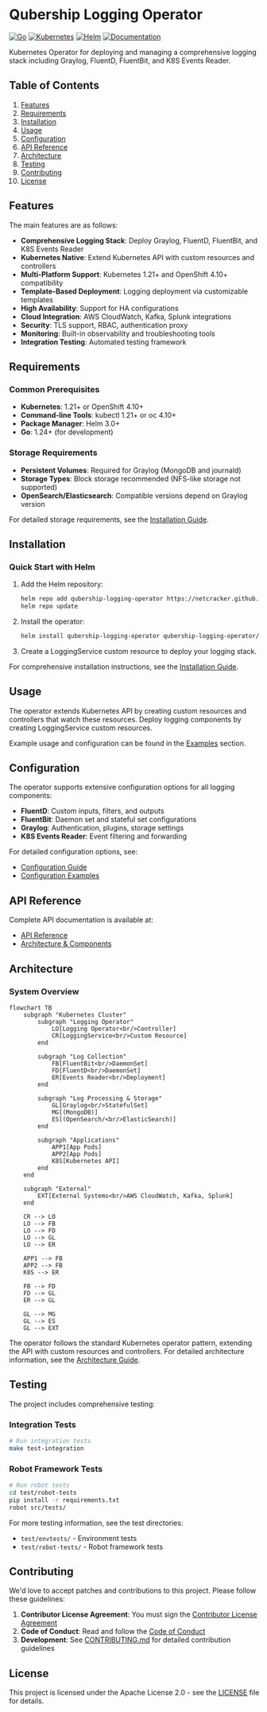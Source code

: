 # Qubership Logging Operator

[![Go](https://img.shields.io/github/go-mod/go-version/Netcracker/qubership-logging-operator)](https://golang.org/)
[![Kubernetes](https://img.shields.io/badge/kubernetes-1.21%2B-blue)](https://kubernetes.io/)
[![Helm](https://img.shields.io/badge/helm-3.0%2B-blue)](https://helm.sh/)
[![Documentation](https://img.shields.io/badge/docs-read%20online-blue)](https://netcracker.github.io/qubership-logging-operator)

Kubernetes Operator for deploying and managing a comprehensive logging stack including Graylog, FluentD, FluentBit,
and K8S Events Reader.

<!-- toc -->

## Table of Contents

1. [Features](#features)
2. [Requirements](#requirements)
3. [Installation](#installation)
4. [Usage](#usage)
5. [Configuration](#configuration)
6. [API Reference](#api-reference)
7. [Architecture](#architecture)
8. [Testing](#testing)
9. [Contributing](#contributing)
10. [License](#license)

## Features

The main features are as follows:

* **Comprehensive Logging Stack**: Deploy Graylog, FluentD, FluentBit, and K8S Events Reader
* **Kubernetes Native**: Extend Kubernetes API with custom resources and controllers
* **Multi-Platform Support**: Kubernetes 1.21+ and OpenShift 4.10+ compatibility
* **Template-Based Deployment**: Logging deployment via customizable templates
* **High Availability**: Support for HA configurations
* **Cloud Integration**: AWS CloudWatch, Kafka, Splunk integrations
* **Security**: TLS support, RBAC, authentication proxy
* **Monitoring**: Built-in observability and troubleshooting tools
* **Integration Testing**: Automated testing framework

## Requirements

### Common Prerequisites

* **Kubernetes**: 1.21+ or OpenShift 4.10+
* **Command-line Tools**: kubectl 1.21+ or oc 4.10+
* **Package Manager**: Helm 3.0+
* **Go**: 1.24+ (for development)

### Storage Requirements

* **Persistent Volumes**: Required for Graylog (MongoDB and journald)
* **Storage Types**: Block storage recommended (NFS-like storage not supported)
* **OpenSearch/Elasticsearch**: Compatible versions depend on Graylog version

For detailed storage requirements, see the [Installation Guide](https://netcracker.github.io/qubership-logging-operator/installation/).

## Installation

### Quick Start with Helm

1. Add the Helm repository:

   ```bash
   helm repo add qubership-logging-operator https://netcracker.github.io/qubership-logging-operator
   helm repo update
   ```

2. Install the operator:

   ```bash
   helm install qubership-logging-operator qubership-logging-operator/qubership-logging-operator
   ```

3. Create a LoggingService custom resource to deploy your logging stack.

For comprehensive installation instructions, see the [Installation Guide](https://netcracker.github.io/qubership-logging-operator/installation/).

## Usage

The operator extends Kubernetes API by creating custom resources and controllers that watch these resources.
Deploy logging components by creating LoggingService custom resources.

Example usage and configuration can be found in the
[Examples](https://netcracker.github.io/qubership-logging-operator/examples/) section.

## Configuration

The operator supports extensive configuration options for all logging components:

* **FluentD**: Custom inputs, filters, and outputs
* **FluentBit**: Daemon set and stateful set configurations
* **Graylog**: Authentication, plugins, storage settings
* **K8S Events Reader**: Event filtering and forwarding

For detailed configuration options, see:

* [Configuration Guide](https://netcracker.github.io/qubership-logging-operator/graylog-configuration/)
* [Configuration Examples](https://netcracker.github.io/qubership-logging-operator/examples/)

## API Reference

Complete API documentation is available at:

* [API Reference](https://netcracker.github.io/qubership-logging-operator/api/)
* [Architecture & Components](https://netcracker.github.io/qubership-logging-operator/architecture/)

## Architecture

### System Overview

```mermaid
flowchart TB
    subgraph "Kubernetes Cluster"
        subgraph "Logging Operator"
            LO[Logging Operator<br/>Controller]
            CR[LoggingService<br/>Custom Resource]
        end
        
        subgraph "Log Collection"
            FB[FluentBit<br/>DaemonSet]
            FD[FluentD<br/>DaemonSet]
            ER[Events Reader<br/>Deployment]
        end
        
        subgraph "Log Processing & Storage"
            GL[Graylog<br/>StatefulSet]
            MG[(MongoDB)]
            ES[(OpenSearch/<br/>ElasticSearch)]
        end
        
        subgraph "Applications"
            APP1[App Pods]
            APP2[App Pods]
            K8S[Kubernetes API]
        end
    end
    
    subgraph "External"
        EXT[External Systems<br/>AWS CloudWatch, Kafka, Splunk]
    end
    
    CR --> LO
    LO --> FB
    LO --> FD
    LO --> GL
    LO --> ER
    
    APP1 --> FB
    APP2 --> FB
    K8S --> ER
    
    FB --> FD
    FD --> GL
    ER --> GL
    
    GL --> MG
    GL --> ES
    GL --> EXT
```

The operator follows the standard Kubernetes operator pattern, extending the API with custom resources and controllers.
For detailed architecture information, see the [Architecture Guide](https://netcracker.github.io/qubership-logging-operator/architecture/).

## Testing

The project includes comprehensive testing:

### Integration Tests

```bash
# Run integration tests
make test-integration
```

### Robot Framework Tests

```bash
# Run robot tests
cd test/robot-tests
pip install -r requirements.txt
robot src/tests/
```

For more testing information, see the test directories:

* `test/envtests/` - Environment tests
* `test/robot-tests/` - Robot framework tests

## Contributing

We'd love to accept patches and contributions to this project. Please follow these guidelines:

1. **Contributor License Agreement**: You must sign the [Contributor License Agreement](https://pages.netcracker.com/cla-main.html)
2. **Code of Conduct**: Read and follow the [Code of Conduct](CODE-OF-CONDUCT.md)
3. **Development**: See [CONTRIBUTING.md](CONTRIBUTING.md) for detailed contribution guidelines

## License

This project is licensed under the Apache License 2.0 - see the [LICENSE](LICENSE) file for details.
